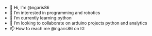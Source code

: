 - 👋 Hi, I’m @ngaris86
- 👀 I’m interested in programming and robotics
- 🌱 I’m currently learning python
- 💞️ I’m looking to collaborate on arduino projects python and analytics
- 📫 How to reach me @ngaris86 on IG

<!---
ngaris86/ngaris86 is a ✨ special ✨ repository because its `README.md` (this file) appears on your GitHub profile.
You can click the Preview link to take a look at your changes.
---
